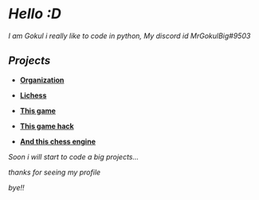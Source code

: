 # *Hello :D*
*I am Gokul i really like to code in python, My discord id MrGokulBig#9503*
## *Projects*
- **[Organization](https://github.com/PYTH0N-B0T)**
 
- **[Lichess](https://lichess.org/Enticingseal)**

- **[This game](https://github.com/TG-KRISH/Snake-game)**

- **[This game hack](https://github.com/TG-KRISH/Free-fire-diamonds)**

- **[And this chess engine](https://github.com/TG-KRISH/Chess-Engine)**
  


*Soon i will start to code a big projects...*

*thanks for seeing my profile* 

*bye!!*
